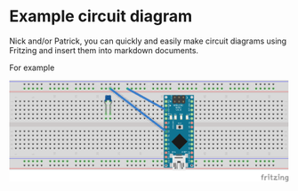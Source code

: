 # Example circuit diagram

Nick and/or Patrick, you can quickly and easily make circuit diagrams using Fritzing and insert them into markdown documents.

For example

![Example breadboard circuit](../figures/arduino_nano_led.png)
